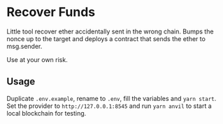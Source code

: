 # Recover Funds

Little tool recover ether accidentally sent in the wrong chain. Bumps the nonce up to the target and deploys a contract that sends the ether to msg.sender.

Use at your own risk.

## Usage

Duplicate `.env.example`, rename to `.env`, fill the variables and `yarn start`. Set the provider to `http://127.0.0.1:8545` and run `yarn anvil` to start a local blockchain for testing.
